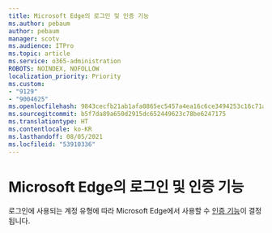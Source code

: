 ```yaml
---
title: Microsoft Edge의 로그인 및 인증 기능
ms.author: pebaum
author: pebaum
manager: scotv
ms.audience: ITPro
ms.topic: article
ms.service: o365-administration
ROBOTS: NOINDEX, NOFOLLOW
localization_priority: Priority
ms.custom:
- "9129"
- "9004625"
ms.openlocfilehash: 9843cecfb21ab1afa0865ec5457a4ea16c6ce3494253c16c71a46464456e7c62
ms.sourcegitcommit: b5f7da89a650d2915dc652449623c78be6247175
ms.translationtype: HT
ms.contentlocale: ko-KR
ms.lasthandoff: 08/05/2021
ms.locfileid: "53910336"
---
```

# <a name="sign-in-and-authentication-features-of-microsoft-edge"></a>Microsoft Edge의 로그인 및 인증 기능

로그인에 사용되는 계정 유형에 따라 Microsoft Edge에서 사용할 수 [인증 기능](https://go.microsoft.com/fwlink/?linkid=2134570)이 결정됩니다.